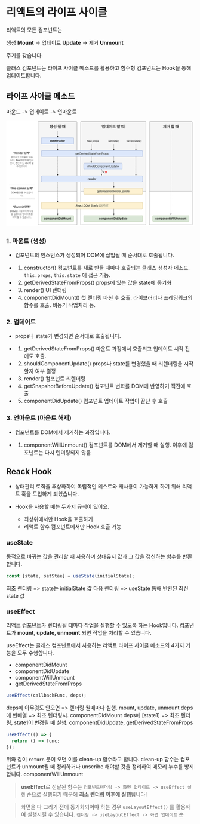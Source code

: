 # 리액트의 라이프 사이클

리액트의 모든 컴포넌트는

생성 **Mount** -> 업데이트 **Update** -> 제거 **Unmount**

주기를 갖습니다.

클래스 컴포넌트는 라이프 사이클 메소드를 활용하고 함수형 컴포넌트는 Hook을 통해 업데이트합니다.

## 라이프 사이클 메소드

마운드 -> 업데이트 -> 언마운트

<img src="../Images/reactLifeCycle.png">

### 1. 마운트 (생성)

- 컴포넌트의 인스턴스가 생성되어 DOM에 삽입될 때 순서대로 호출됩니다.

- 1. constructor()
     컴포넌트를 새로 만들 때마다 호출되는 클래스 생성자 메소드. `this.props`, `this.state` 에 접근 가능.
- 2. getDerivedStateFromProps()
     props에 있는 값을 state에 동기화
- 3. render()
     UI 렌더링
- 4. componentDidMount()
     첫 렌더링 마친 후 호출. 라이브러리나 프레임워크의 함수를 호출. 비동기 작업처리 등.

### 2. 업데이트

- props나 state가 변경되면 순서대로 호출됩니다.

- 1. getDerivedStateFromProps()
     마운트 과정에서 호출되고 업데이트 시작 전에도 호출.
- 2. shouldComponentUpdate()
     props나 state를 변경했을 때 리렌더링을 시작할지 여부 결정
- 3. render()
     컴포넌트 리렌더링
- 4. getSnapshotBeforeUpdate()
     컴포넌트 변화를 DOM에 반영하기 직전에 호출
- 5. componentDidUpdate()
     컴포넌트 업데이트 작업이 끝난 후 호출

### 3. 언마운트 (마운트 해제)

- 컴포넌트를 DOM에서 제거하는 과정입니다.

- 1. componentWillUnmount()
     컴포넌트를 DOM에서 제거할 때 실행. 이후에 컴포넌트는 다시 렌더링되지 않음

## Reack Hook

- 상태관리 로직을 추상화하여 독립적인 테스트와 재사용이 가능하게 하기 위해 리액트 훅을 도입하게 되었습니다.

- Hook을 사용할 때는 두가지 규칙이 있어요.
  - 최상위에서만 Hook을 호출하기
  - 리액트 함수 컴포넌트에서만 Hook 호출 가능

### useState

동적으로 바뀌는 값을 관리할 때 사용하며 상태유지 값과 그 값을 갱신하는 함수를 반환합니다.

```js
const [state, setStae] = useState(initialState);
```

최초 렌더링 => state는 initialState 값
다음 렌더링 => useState 통해 반환된 최신 state 값

### useEffect

리액트 컴포넌트가 렌더링될 떄마다 작업을 실행할 수 있도록 하는 Hook입니다. 컴포넌트가 **mount, update, unmount** 되면 작업을 처리할 수 있습니다.

useEffect는 클래스 컴포넌트에서 사용하는 리액트 라이프 사이클 메소드의 4가지 기능을 모두 수행합니다.

- componentDidMount
- componentDidUpdate
- componentWillUnmount
- getDerivedStateFromProps

```js
useEffect(callbackFunc, deps);
```

deps에 아무것도 안오면 => 렌더링 될때마다 실행. mount, update, unmount
deps에 빈배열 => 최초 렌더링시. componentDidMount
deps에 [state1] => 최초 렌더링, state1이 변경될 때 실행. componentDidUpdate, getDerivedStateFromProps

```js
useEffect(() => {
  return () => func;
});
```

위와 같이 `return` 문이 오면 이를 clean-up 함수라고 합니다. clean-up 함수는 컴포넌트가 unmount될 때 정리하거나 unscribe 해야할 것을 정리하여 메모리 누수를 방지합니다. componentWillUnmount

> **useEffect**로 전달된 함수는 `컴포넌트렌더링 -> 화면 업데이트 -> useEffect 실행` 순으로 실행되기 때문에 **최소 렌더링 이후에 실행**됩니다!

> 화면을 다 그리기 전에 동기화되어야 하는 경우 `useLayoutEffect()` 를 활용하여 실행시킬 수 있습니다. `렌더링 -> useLayoutEffect -> 화면 업데이트` 순